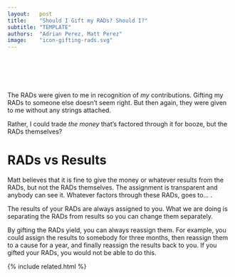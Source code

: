 ```yaml
---
layout:   post
title:    "Should I Gift my RADs? Should I?"
subtitle: "TEMPLATE"
authors:  "Adrian Perez, Matt Perez"
image:    "icon-gifting-rads.svg"
---
```


<div style="display:none;">
 <p>The <span class="_paradigm">RAD</span>s were given to me in recognition of <em>my</em> contributions. Gifting my <span class="_paradigm">RAD</span>s to someone else doesn&rsquo;t feel right. But then again, they were given to me without any strings attached.</p>
</div>

<h1>&nbsp;</h1>
 <p>The <span class="_paradigm">RAD</span>s were given to me in recognition of <em>my</em> contributions. Gifting my <span class="_paradigm">RAD</span>s to someone else doesn&rsquo;t seem right. But then again, they were given to me without any strings attached.</p>
 <p>Rather, I could trade <em>the money</em> that&rsquo;s factored through it for booze, but the <span class="_paradigm">RAD</span>s themselves?</p>

<h1>RADs vs Results</h1>
 <p>Matt believes that it is fine to give the money or whatever results from the <span class="_paradigm">RAD</span>s, but not the <span class="_paradigm">RAD</span>s themselves. The assignment is transparent and anybody can see it. <span class="_quotespan">Whatever factors through these <span class="_paradigm">RAD</span>s, goes to&hellip; .</span></p>
 <p>The results of your <span class="_paradigm">RAD</span>s are always assigned to you. What we are doing is separating the <span class="_paradigm">RAD</span>s from results so you can change them separately.</p>
 <p>By gifting the <span class="_paradigm">RAD</span>s yield, you can always reassign them. For example, you could assign the results to somebody for three months, then reassign them to a cause for a year, and finally reassign the results back to you. If you gifted your <span class="_paradigm">RAD</span>s, you would not be able to do this.</p>

{% include related.html %}
